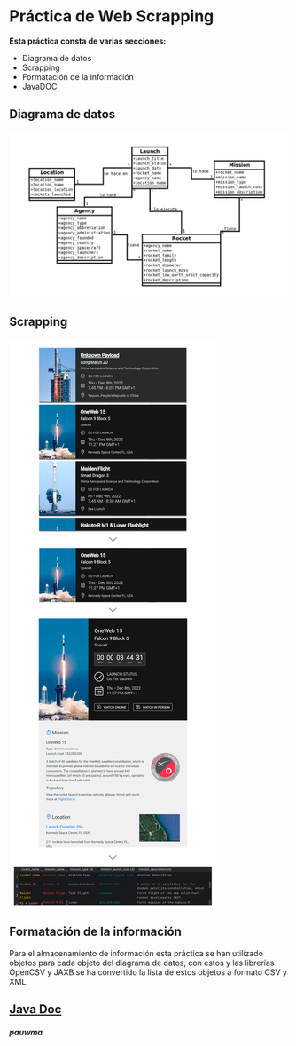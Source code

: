 # **Práctica de Web Scrapping**

**Esta práctica consta de varias secciones:**
- Diagrama de datos
- Scrapping
- Formatación de la información
- JavaDOC

## **Diagrama de datos**
![Diagrama de datos](https://github.com/pauwma/MP06_Scrapper/blob/master/datos_diagrama.png?raw=true)

## **Scrapping**
![Diagrama de datos](https://github.com/pauwma/MP06_Scrapper/blob/master/scrapping_diagrama.png?raw=true)

## **Formatación de la información**
Para el almacenamiento de información esta práctica se han utilizado objetos para cada objeto del diagrama de datos, con estos y las librerías OpenCSV y JAXB se ha convertido la lista de estos objetos a formato CSV y XML. 

## **[Java Doc](https://pauwma.github.io/MP06_Scrapper/)**

###### ***pauwma***
